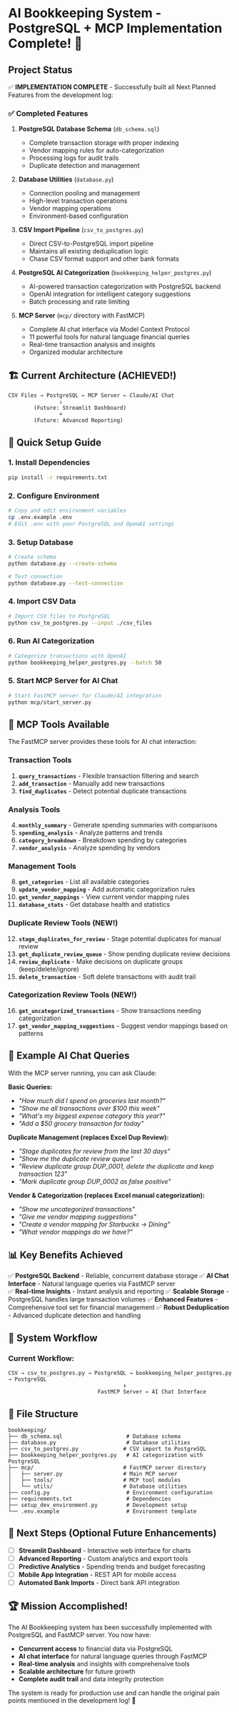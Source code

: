 # AI Bookkeeping System - PostgreSQL + MCP Implementation Complete! 🎉

## Project Status

✅ **IMPLEMENTATION COMPLETE** - Successfully built all Next Planned Features from the development log:

### ✅ Completed Features

1. **PostgreSQL Database Schema** (`db_schema.sql`)
   - Complete transaction storage with proper indexing
   - Vendor mapping rules for auto-categorization  
   - Processing logs for audit trails
   - Duplicate detection and management

2. **Database Utilities** (`database.py`)
   - Connection pooling and management
   - High-level transaction operations
   - Vendor mapping operations
   - Environment-based configuration

3. **CSV Import Pipeline** (`csv_to_postgres.py`) 
   - Direct CSV-to-PostgreSQL import pipeline
   - Maintains all existing deduplication logic
   - Chase CSV format support and other bank formats

4. **PostgreSQL AI Categorization** (`bookkeeping_helper_postgres.py`)
   - AI-powered transaction categorization with PostgreSQL backend
   - OpenAI integration for intelligent category suggestions
   - Batch processing and rate limiting

5. **MCP Server** (`mcp/` directory with FastMCP)
   - Complete AI chat interface via Model Context Protocol
   - 11 powerful tools for natural language financial queries
   - Real-time transaction analysis and insights
   - Organized modular architecture

## 🏗️ Current Architecture (ACHIEVED!)

```
CSV Files → PostgreSQL ← MCP Server ← Claude/AI Chat
                ↓
        (Future: Streamlit Dashboard)
                +
        (Future: Advanced Reporting)
```

## 🚀 Quick Setup Guide

### 1. Install Dependencies
```bash
pip install -r requirements.txt
```

### 2. Configure Environment
```bash
# Copy and edit environment variables
cp .env.example .env
# Edit .env with your PostgreSQL and OpenAI settings
```

### 3. Setup Database
```bash
# Create schema
python database.py --create-schema

# Test connection
python database.py --test-connection
```

### 4. Import CSV Data
```bash
# Import CSV files to PostgreSQL
python csv_to_postgres.py --input ./csv_files
```

### 6. Run AI Categorization
```bash
# Categorize transactions with OpenAI
python bookkeeping_helper_postgres.py --batch 50
```

### 5. Start MCP Server for AI Chat
```bash
# Start FastMCP server for Claude/AI integration
python mcp/start_server.py
```

## 🤖 MCP Tools Available

The FastMCP server provides these tools for AI chat interaction:

### Transaction Tools
1. **`query_transactions`** - Flexible transaction filtering and search
2. **`add_transaction`** - Manually add new transactions  
3. **`find_duplicates`** - Detect potential duplicate transactions

### Analysis Tools
4. **`monthly_summary`** - Generate spending summaries with comparisons
5. **`spending_analysis`** - Analyze patterns and trends
6. **`category_breakdown`** - Breakdown spending by categories
7. **`vendor_analysis`** - Analyze spending by vendors

### Management Tools
8. **`get_categories`** - List all available categories
9. **`update_vendor_mapping`** - Add automatic categorization rules
10. **`get_vendor_mappings`** - View current vendor mapping rules
11. **`database_stats`** - Get database health and statistics

### Duplicate Review Tools (NEW!)
12. **`stage_duplicates_for_review`** - Stage potential duplicates for manual review
13. **`get_duplicate_review_queue`** - Show pending duplicate review decisions
14. **`review_duplicate`** - Make decisions on duplicate groups (keep/delete/ignore)
15. **`delete_transaction`** - Soft delete transactions with audit trail

### Categorization Review Tools (NEW!)
16. **`get_uncategorized_transactions`** - Show transactions needing categorization
17. **`get_vendor_mapping_suggestions`** - Suggest vendor mappings based on patterns

## 💬 Example AI Chat Queries

With the MCP server running, you can ask Claude:

**Basic Queries:**
- *"How much did I spend on groceries last month?"*
- *"Show me all transactions over $100 this week"*
- *"What's my biggest expense category this year?"*
- *"Add a $50 grocery transaction for today"*

**Duplicate Management (replaces Excel Dup Review):**
- *"Stage duplicates for review from the last 30 days"*
- *"Show me the duplicate review queue"*
- *"Review duplicate group DUP_0001, delete the duplicate and keep transaction 123"*
- *"Mark duplicate group DUP_0002 as false positive"*

**Vendor & Categorization (replaces Excel manual categorization):**
- *"Show me uncategorized transactions"*
- *"Give me vendor mapping suggestions"*
- *"Create a vendor mapping for Starbucks → Dining"*
- *"What vendor mappings do we have?"*

## 📊 Key Benefits Achieved

✅ **PostgreSQL Backend** - Reliable, concurrent database storage
✅ **AI Chat Interface** - Natural language queries via FastMCP server  
✅ **Real-time Insights** - Instant analysis and reporting
✅ **Scalable Storage** - PostgreSQL handles large transaction volumes
✅ **Enhanced Features** - Comprehensive tool set for financial management
✅ **Robust Deduplication** - Advanced duplicate detection and handling

## 🔄 System Workflow

### Current Workflow:
```
CSV → csv_to_postgres.py → PostgreSQL → bookkeeping_helper_postgres.py → PostgreSQL
                                    ↕
                            FastMCP Server ← AI Chat Interface
```

## 📁 File Structure

```
bookkeeping/
├── db_schema.sql                    # Database schema
├── database.py                      # Database utilities  
├── csv_to_postgres.py              # CSV import to PostgreSQL
├── bookkeeping_helper_postgres.py   # AI categorization with PostgreSQL
├── mcp/                            # FastMCP server directory
│   ├── server.py                   # Main MCP server
│   ├── tools/                      # MCP tool modules
│   └── utils/                      # Database utilities
├── config.py                        # Environment configuration
├── requirements.txt                 # Dependencies
├── setup_dev_environment.py         # Development setup
└── .env.example                     # Environment template
```

## 🎯 Next Steps (Optional Future Enhancements)

- [ ] **Streamlit Dashboard** - Interactive web interface for charts
- [ ] **Advanced Reporting** - Custom analytics and export tools
- [ ] **Predictive Analytics** - Spending trends and budget forecasting
- [ ] **Mobile App Integration** - REST API for mobile access
- [ ] **Automated Bank Imports** - Direct bank API integration

## 🏆 Mission Accomplished!

The AI Bookkeeping system has been successfully implemented with PostgreSQL and FastMCP server. You now have:

- **Concurrent access** to financial data via PostgreSQL
- **AI chat interface** for natural language queries through FastMCP
- **Real-time analysis** and insights with comprehensive tools
- **Scalable architecture** for future growth
- **Complete audit trail** and data integrity protection

The system is ready for production use and can handle the original pain points mentioned in the development log! 🚀